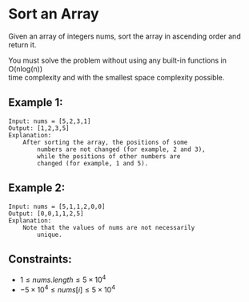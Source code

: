 # Sort an Array

Given an array of integers nums, sort the array in ascending order and  
return it.

You must solve the problem without using any built-in functions in O(nlog(n))  
time complexity and with the smallest space complexity possible.

 

## Example 1:

    Input: nums = [5,2,3,1]
    Output: [1,2,3,5]
    Explanation: 
        After sorting the array, the positions of some 
            numbers are not changed (for example, 2 and 3), 
            while the positions of other numbers are 
            changed (for example, 1 and 5).

## Example 2:

    Input: nums = [5,1,1,2,0,0]
    Output: [0,0,1,1,2,5]
    Explanation: 
        Note that the values of nums are not necessarily
            unique.

 

## Constraints:

* $1 \le nums.length \le 5 \times 10^4$
* $-5 \times 10^4 \le nums[i] \le 5 \times 10^4$

